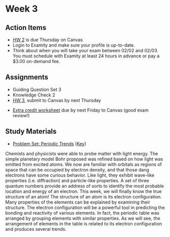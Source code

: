 # Week 3



## Action Items
* [HW 2](https://genchem.science.psu.edu/homework-2-houck) is due Thursday on Canvas
* Login to Examity and make sure your profile is up-to-date.
* Think about when you will take your exam between 02/02 and 02/03. You must schedule with Examity at least 24 hours in advance or pay a $3.00 on-demand fee.


## Assignments
- Guiding Question Set 3
- Knowledge Check 2
- [HW 3](https://genchem.science.psu.edu/homework-3-houck), submit to Canvas by next Thursday
* [Extra credit worksheet](https://media.ed.science.psu.edu/sites/media/ed/files/documents/pre_exam_1_extra_credit_worksheet_wc.pdf) due by next Friday to Canvas (good exam review!)

## Study Materials
- [Problem Set: Periodic Trends](https://media.ed.science.psu.edu/sites/media/ed/files/documents/periodic_trends.pdf) ([Key](https://media.ed.science.psu.edu/sites/media/ed/files/documents/periodic_trends_key.pdf))


Chemists and physicists were able to probe matter with light energy. The simple planetary model Bohr proposed was refined based on how light was emitted from excited atoms. We now are familiar with orbitals as regions of space that can be occupied by electron density, and that those dang electrons have some curious behavior. Like light, they exhibit wave-like properties (i.e. diffraction) and particle-like properties. A set of three quantum numbers provide an address of sorts to identify the most probable location and energy of an electron.
This week, we will finally know the true structure of an atom! The structure of an atom is its electron configuration. Many properties of the elements can be explained by examining their structure. The electron configuration will be a powerful tool in predicting the bonding and reactivity of various elements.
In fact, the periodic table was arranged by grouping elements with similar properties. As we will see, the arrangement of elements in the table is related to its electron configuration and produces several trends.


<houck-math> </houck-math>